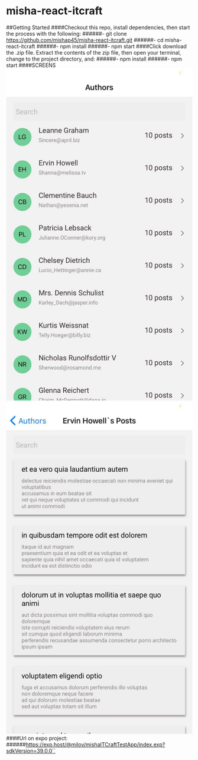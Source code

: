 # misha-react-itcraft

##Getting Started
####Checkout this repo, install dependencies, then start the process with the following:
######- git clone https://github.com/mishap45/misha-react-itcraft.git
######- cd misha-react-itcraft
######- npm install
######- npm start
####Click download the .zip file. Extract the contents of the zip file, then open your terminal, change to the project directory, and:
######- npm install
######- npm start
####SCREENS
![alt text](./assets/GitHub_README_img/firstScreen.jpg)
![alt text](./assets/GitHub_README_img/secondScreen.jpg)
####Url on expo project: 
######https://exp.host/@milov/mishaITCraftTestApp/index.exp?sdkVersion=39.0.0``
